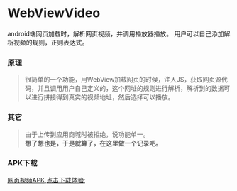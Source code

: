 # WebViewVideo
android端网页加载时，解析网页视频，并调用播放器播放。
用户可以自己添加解析视频的规则，正则表达式。

### 原理  
> 很简单的一个功能，用WebView加载网页的时候，注入JS，获取网页源代码，并且调用用户自己定义的，这个网址的规则进行解析，解析到的数据可以进行拼接得到真实的视频地址，然后选择可以播放。  
### 其它
> 由于上传到应用商城时被拒绝，说功能单一。  
> **想了想也是，于是就算了，在这里做一个记录吧。**  
### APK下载  
[网页视频APK,点击下载体验](https://github.com/xuanu/WebViewVideo/raw/master/Doc/WebViewVideo.apk);  
